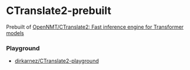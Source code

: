 CTranslate2-prebuilt
====================
Prebuilt of [OpenNMT/CTranslate2: Fast inference engine for Transformer models](https://github.com/OpenNMT/CTranslate2)

### Playground
- [dirkarnez/CTranslate2-playground](https://github.com/dirkarnez/CTranslate2-playground)